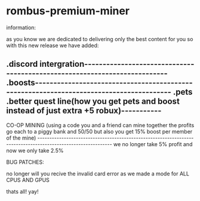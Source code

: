 # rombus-premium-miner
information:

as you know we are dedicated to delivering only the best content for you so with this new release we have added:

.discord intergration--------------------------------------------------------------------------
.boosts----------------------------------------------------------------------------------------
.pets
.better quest line(how you get pets and boost instead of just extra +5 robux)-----------
----------------------------------------------------------------------
CO-OP MINING (using a code you and a friend can mine together the profits go each to a piggy bank and 50/50 but also you get 15% boost per member of the mine)
------------------------------------------------------------------------------------------------------------- we no longer take 5% profit and now we only take 2.5%

BUG PATCHES:

no longer will you recive the invalid card error as we made a mode for ALL CPUS AND GPUS

thats all!
yay!
